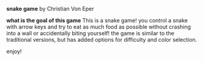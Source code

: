 **snake game**
by Christian Von Eper


**what is the goal of this game**
This is a snake game! 
you control a snake with arrow keys and try to eat as much food as possible without crashing into a wall or accidentally biting yourself!
the game is similar to the traditional versions, but has added options for difficulty and color selection. 

enjoy!
